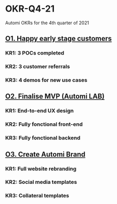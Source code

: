 # OKR-Q4-21
Automi OKRs for the 4th quarter of 2021

## [O1. Happy early stage customers](https://github.com/automi-team/OKR-Q4-21/milestone/1)

### KR1: 3 POCs completed

### KR2: 3 customer referrals

### KR3: 4 demos for new use cases


## [O2. Finalise MVP (Automi LAB)](https://github.com/automi-team/OKR-Q4-21/milestone/2)

### KR1: End-to-end UX design

### KR2: Fully fonctional front-end

### KR3: Fully fonctional backend


## [O3. Create Automi Brand](https://github.com/automi-team/OKR-Q4-21/milestone/3)

### KR1: Full website rebranding

### KR2: Social media templates

### KR3: Collateral templates
